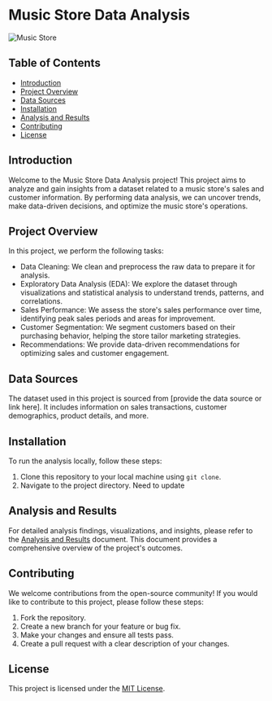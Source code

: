 # Music Store Data Analysis

![Music Store](music_store_image.jpg)

## Table of Contents
- [Introduction](#introduction)
- [Project Overview](#project-overview)
- [Data Sources](#data-sources)
- [Installation](#installation)
- [Analysis and Results](#analysis-and-results)
- [Contributing](#contributing)
- [License](#license)

## Introduction
Welcome to the Music Store Data Analysis project! This project aims to analyze and gain insights from a dataset related to a music store's sales and customer information. By performing data analysis, we can uncover trends, make data-driven decisions, and optimize the music store's operations.

## Project Overview
In this project, we perform the following tasks:
- Data Cleaning: We clean and preprocess the raw data to prepare it for analysis.
- Exploratory Data Analysis (EDA): We explore the dataset through visualizations and statistical analysis to understand trends, patterns, and correlations.
- Sales Performance: We assess the store's sales performance over time, identifying peak sales periods and areas for improvement.
- Customer Segmentation: We segment customers based on their purchasing behavior, helping the store tailor marketing strategies.
- Recommendations: We provide data-driven recommendations for optimizing sales and customer engagement.

## Data Sources
The dataset used in this project is sourced from [provide the data source or link here]. It includes information on sales transactions, customer demographics, product details, and more.

## Installation
To run the analysis locally, follow these steps:

1. Clone this repository to your local machine using `git clone`.
2. Navigate to the project directory.
Need to update

## Analysis and Results
For detailed analysis findings, visualizations, and insights, please refer to the [Analysis and Results](analysis_results.md) document. This document provides a comprehensive overview of the project's outcomes.

## Contributing
We welcome contributions from the open-source community! If you would like to contribute to this project, please follow these steps:

1. Fork the repository.
2. Create a new branch for your feature or bug fix.
3. Make your changes and ensure all tests pass.
4. Create a pull request with a clear description of your changes.

## License
This project is licensed under the [MIT License](LICENSE.md).

